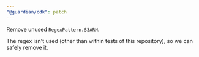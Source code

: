 ```yaml
---
"@guardian/cdk": patch
---
```


Remove unused `RegexPattern.S3ARN`.

The regex isn't used (other than within tests of this repository), so we can safely remove it.
